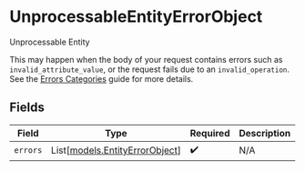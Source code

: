# UnprocessableEntityErrorObject

Unprocessable Entity
  
This may happen when the body of your request contains errors such as `invalid_attribute_value`, or the request fails due to an `invalid_operation`. See the [Errors Categories](https://docs.gusto.com/embedded-payroll/docs/error-categories) guide for more details.



## Fields

| Field                                                            | Type                                                             | Required                                                         | Description                                                      |
| ---------------------------------------------------------------- | ---------------------------------------------------------------- | ---------------------------------------------------------------- | ---------------------------------------------------------------- |
| `errors`                                                         | List[[models.EntityErrorObject](../models/entityerrorobject.md)] | :heavy_check_mark:                                               | N/A                                                              |